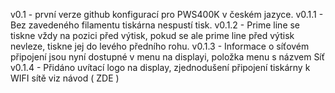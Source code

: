 v0.1 - první verze github konfigurací pro PWS400K v českém jazyce.
v0.1.1 - Bez zavedeného filamentu tiskárna nespustí tisk.
v0.1.2 - Prime line se tiskne vždy na pozici před výtisk, pokud se ale prime line před výtisk nevleze, tiskne jej do levého předního rohu.
v0.1.3 - Informace o síťovém připojení jsou nyní dostupné v menu na displayi, položka menu s názvem Síť
v0.1.4 - Přidáno uvítací logo na display, zjednodušení připojení tiskárny k WIFI sítě viz návod ( ZDE )